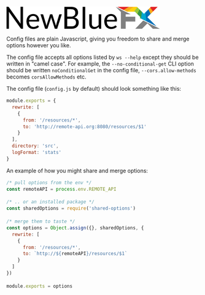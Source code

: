 [![NewBlueFX](img/NewBlueFX_logo.png)](Home.md)

Config files are plain Javascript, giving you freedom to share and merge options however you like.

The config file accepts all options listed by `ws --help` except they should be written in "camel case". For example, the `--no-conditional-get` CLI option should be written `noConditionalGet` in the config file, `--cors.allow-methods` becomes `corsAllowMethods` etc.

The config file (`config.js` by default) should look something like this:

```js
module.exports = {
  rewrite: [
    {
      from: '/resources/*',
      to: 'http://remote-api.org:8080/resources/$1'
    }
  ],
  directory: 'src',
  logFormat: 'stats'
}
```

An example of how you might share and merge options:

```js
/* pull options from the env */
const remoteAPI = process.env.REMOTE_API

/* .. or an installed package */
const sharedOptions = require('shared-options')

/* merge them to taste */
const options = Object.assign({}, sharedOptions, {
  rewrite: [
    {
      from: '/resources/*',
      to: `http://${remoteAPI}/resources/$1`
    }
  ]
})

module.exports = options
```
<!-- 
To inspect the active config (merged from all sources) at any point, run:
```sh
$ ws --config
```

To use a config file other than the default, run: 

```
$ ws --config-file something.js
``` -->

